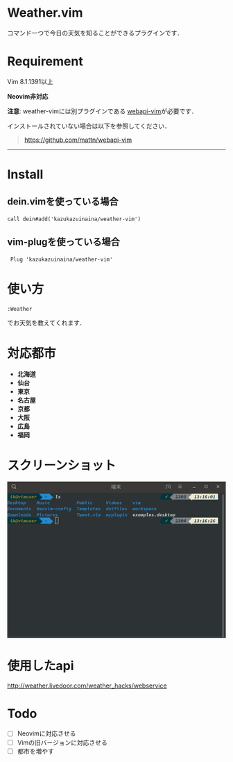 # Weather.vim

コマンド一つで今日の天気を知ることができるプラグインです．

# Requirement

Vim 8.1.1391以上

**Neovim非対応**

**注意**: weather-vimには別プラグインである
[webapi-vim](https://github.com/mattn/webapi-vim)が必要です．

インストールされていない場合は以下を参照してください．

> https://github.com/mattn/webapi-vim

---

# Install

## dein.vimを使っている場合

```
call dein#add('kazukazuinaina/weather-vim')
```

## vim-plugを使っている場合

```
 Plug 'kazukazuinaina/weather-vim'
```

# 使い方

```
:Weather
```
でお天気を教えてくれます．

# 対応都市

- **北海道**
- **仙台**
- **東京**
- **名古屋**
- **京都**
- **大阪**
- **広島**
- **福岡**

# スクリーンショット

![例](./Weather.gif)

# 使用したapi
http://weather.livedoor.com/weather_hacks/webservice

# Todo

- [ ] Neovimに対応させる
- [ ] Vimの旧バージョンに対応させる
- [ ] 都市を増やす
